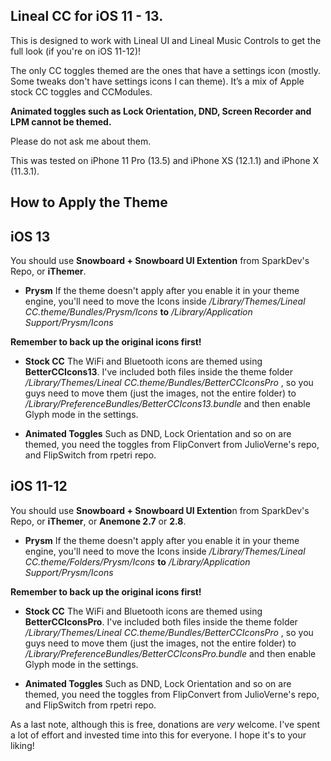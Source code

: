 

## Lineal CC for iOS 11 - 13.

This is designed to work with Lineal UI and Lineal Music Controls to get the full look (if you're on iOS 11-12)!

The only CC toggles themed are the ones that have a settings icon (mostly. Some tweaks don't have settings icons I can theme). It’s a mix of Apple stock CC toggles and CCModules.

**Animated toggles such as Lock Orientation, DND, Screen Recorder and LPM cannot be themed.**

Please do not ask me about them.

This was tested on iPhone 11 Pro (13.5) and iPhone XS (12.1.1) and iPhone X (11.3.1).

## How to Apply the Theme
## iOS 13

 You should use **Snowboard + Snowboard UI Extention** from SparkDev's Repo, or **iThemer**.

 - **Prysm**
 If the theme doesn't apply after you enable it in your theme engine, you'll need to move the Icons inside  */Library/Themes/Lineal CC.theme/Bundles/Prysm/Icons*   **to**   */Library/Application Support/Prysm/Icons*

**Remember to back up the original icons first!**

 - **Stock CC**
The WiFi and Bluetooth icons are themed using **BetterCCIcons13**. I've included both files inside the theme folder   */Library/Themes/Lineal CC.theme/Bundles/BetterCCIconsPro* , so you guys need to move them (just the images, not the entire folder) to   */Library/PreferenceBundles/BetterCCIcons13.bundle* and then enable Glyph mode in the settings.


 - **Animated Toggles**
Such as DND, Lock Orientation and so on are themed, you need the toggles from FlipConvert from JulioVerne's repo, and FlipSwitch from rpetri repo.


## iOS 11-12

You should use **Snowboard + Snowboard UI Extentio**n from SparkDev's Repo, or **iThemer**, or  **Anemone 2.7** or **2.8**.

  - **Prysm**
 If the theme doesn't apply after you enable it in your theme engine, you'll need to move the Icons inside  */Library/Themes/Lineal CC.theme/Folders/Prysm/Icons*   **to**   */Library/Application Support/Prysm/Icons*

**Remember to back up the original icons first!**

 - **Stock CC**
The WiFi and Bluetooth icons are themed using **BetterCCIconsPro**. I've included both files inside the theme folder   */Library/Themes/Lineal CC.theme/Bundles/BetterCCIconsPro* , so you guys need to move them (just the images, not the entire folder) to   */Library/PreferenceBundles/BetterCCIconsPro.bundle* and then enable Glyph mode in the settings.


 - **Animated Toggles**
Such as DND, Lock Orientation and so on are themed, you need the toggles from FlipConvert from JulioVerne's repo, and FlipSwitch from rpetri repo.  


As a last note, although this is free, donations are *very* welcome. I've spent a lot of effort and invested time into this for everyone. I hope it's to your liking!
